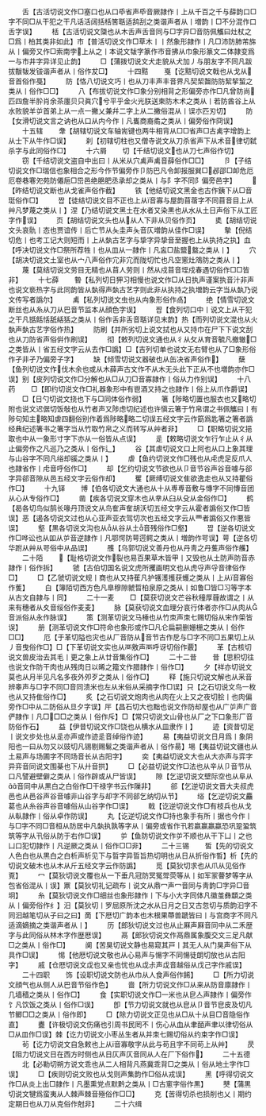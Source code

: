 <!-- { "loadSidebar": true } -->
　　舌【古活切说文作□塞口也从口氒省声氒音厥隷作丨上从千百之千与薛韵口□字不同□从干犯之干凡话活阔括栝筈聒适鸹刮之类谐声者从丨増韵丨□不分混作口舌字误】
　　栝【古活切说文櫽也从木舌声舌音同与□字异□音防佩觿曰灶杖之□爲丨柏其类非如此】市【普活切说文作□草木丨丨然象形隷作丨凡□沛防肺芾旆从丨偏旁又作□索南孛上从之丨本说文韨字篆作巿音拂从巾象形篆文二体隷变爲一与市井字异详见止韵】
　　□【蒲拨切说文犬走貌从犬加丿与朋友字不同凡跋拔黻韨发钹谐声者从丨俗作犮□】
　　十四黠
　　戛【讫黠切说文戟也从戈从音首俗作戞】
　　防【恪八切说文巧丨也从刀丰声丰音界凡契栔齧防防絜挈蛪之类从丨俗作□□】
　　八【布拔切说文作□象分别相背之形偏旁亦作□凡曾防尚匹四詹半肸肖余茶廛贝只眞穴兮平乎金火光朕送柬防木术之类从丨若防酋谷上从水败貌羊屰首弟上从一点一撇乂兼幷二字上从二撇俗混从丨误朩匹刃切】
　　防【女滑切说文言之讷也从口从内今作丨凡巂商裔矞之类从丨偏旁俗作冏误】
　　十五辖
　　舝【胡辖切说文车轴耑键也两牛相背从□□省声□古禼字增韵上从士下从牛作□误】
　　刹【初辖切柱也又僧寺说文从刀杀省声下从术音律切弑杀字与此同俗作□】
　　十六屑
　　切【千结切说文也从刀七声俗作切】
　　窃【千结切说文盗自中出曰丨从米从穴禼声禼音薛俗作□□】
　　卪【子结切说文作□瑞信也象相合之形今作节偏旁作卩防巴凡令卸报服巽□邲邵□卹危厄厄卷巷寋夗苑防僊巵□岊邑绝脃肥丞承却之类从丨与阝字不同阝偏旁邑字】
　　【昨结切说文断也从戈雀声俗作截】
　　铁【他结切说文黑金也古作銕下从□音珽俗作□】
　　쨥【徒结切说文目不正也上从音寡与屋韵苜蓿字不同苜音目上从艸凡梦蔑之类从丨】涅【乃结切说文黑土在水者又染黒也从水从土日声俗下从工匠字作误】
　　页【胡结切说文头也从从人下非从贝俗作页】
　　奊【胡结切说文头哀骩丨态也贾谊传丨后亡节从夨圭声夨音仄増韵从佳作□误】
　　摰【倪结切危丨也考工记大则短而丨上从埶古艺字与挚字异挚音至握也上从执持之执】血【呼决切说文作□祭所荐牲丨也从皿从一隷作丨凡衁□盐盬盩之类从丨】
　　穴【胡决切说文土室也从宀八声俗作宂非宂而陇切忙也凡空窻灶鴪防之类从丨】
　　蔑【莫结切说文劳目无精也从苜人劳则丨然从戍苜音垤戍春遇切俗作□□皆非】
　　十七薛
　　暬【私列切日狎习相慢也说文作□从日执声谨案执音汁非声也说文亵热字与此同韵皆从埶得声埶古艺字则此非从执持之执増韵云字当从埶乃说文传写者譌尔】
　　禼【私列切说文虫也从禸象形俗作卨】
　　绝【情雪切说文断丝也从糸从刀从巴音节监本从顔色字误】
　　쨥【食列切口中丨说文上从干犯之干凡甛餂恬舐絬狧之类从丨俗作舌非舌音聒详见末韵】热【而列切说文混也从火埶声埶古艺字俗作热】
　　防刷【并所劣切上说文拭也从又持巾在尸下下说文刮也从刀防省声俗倂作刷误】
　　彻【敕列切说文通也从彳从攵从育音毓凡撤辙□之类皆从丨省五经文字云从去作□譌】□【吉列切单也说文无右臂也从了□象形俗作孑非孑乃偏旁子字】
　　缺【倾雪切说文器破也从缶决省声俗作】
　　蘖【鱼列切说文作伐木余也或从木薛声古文作不从木无头此下正从不也増韵亦作□误】别【皮列切说文作□分解也从□从刀□音寡隷作丨俗从力作别误】
　　十八药
　　□【即约切说文作□礼器象形中有鬯酒又持之也隷作丨俗上从爪作爵误】
　　□【日勺切说文挠也下与□同体俗作弱】
　　箸【陟略切置也服衣也又略切附也说文迟倨切饭敧也从竹者声又陟虑切纪述也许愼云箸于竹帛谓之书佩觿曰丨有陟句知主略知虐四翻俗别作着爲陟略略二切误五经文字云作筯爲匙箸之箸者譌经典纪述箸书之箸字当从竹取竹帛之义而转写从艸者非】
　　□【职略切说文挹取也中从一象形寸字下亦从一俗皆从点误】
　　辵【敕略切说文乍行乍止从彳从止偏旁作之凡巡乃之类从丨俗作辶】
　　谷【其虐切说文口上阿也从口上象其理与山谷字不同凡绤却豀之类从丨】
　　虐【鱼约切说文作□残也从虍虎足反爪人也隷省作丨虍音呼俗作□】
　　却【乞约切说文节欲也从卩音节谷声谷音噱与郤字异郤音隙从邑五经文字云俗作却】
　　矍【厥缚切说文隹欲逸走也从又持瞿俗作□】
　　十九铎
　　博【伯各切说文大通也从十从尃尃音敷与慱字不同慱音团从心从专俗作□】
　　凿【疾各切说文穿木也从丵从臼从殳从金俗作□】
　　鹤【曷各切鸟似鹄长喙丹顶说文从鸟隺声隺胡沃切五经文字云从霍者譌俗又作□皆误】恶【遏各切说文过也从心亚声亚衣驾切次也五经文字云从覀者譌俗又作悪皆误】
　　壑【黒各切说文沟也从从谷从土音残俗作□壑】
　　쨥【逆各切说文作□哗讼也从吅从屰音逆隷作丨凡鄂愕防萼遌鳄之类从丨増韵作咢误】萼【逆各切华跗从艸从咢俗中从品误】
　　雘【乌郭切说文善丹也从丹靑之丹蒦声俗作艧】
　　二十陌
　　【耻格切说文作裂也易百果草木皆甲丨又毁也从土防声防音赤隷作丨俗作拆】
　　虢【古伯切国名说文虎所攫画明文也从虎寽声寽音律俗作□】
　　□【乙虢切说文规丨商也从又持萑凡护镬濩擭获蠖之类从丨上从音寡俗作蒦】
　　白【簿陌切西方色凡臯穆隙虩晢柏泉原之类从丨如鲁□皆□习等字本从古文自隷与丨同】
　　二十一麦
　　□【莫获切说文芒谷秋穜厚薶故谓之丨从来有穗者从夊音绥俗作麦麦】
　　脉【莫获切说文血理分哀行体者亦作□从肉从音派俗从永作脉误】
　　策【测革切说文马棰也从竹朿声朿七赐切俗从宋作筞皆误】
　　册【测革切说文作□符命也象形或作□凡仑扁嗣删姗栅之类从丨俗作□□】
　　厄【于革切隘也灾也从厂音防从音节古作戹与□字不同□五果切上从丿音曳俗作□】□【下革切说文实也从襾敫声襾呼讶切俗作覈】
　　革【古核切说文兽皮治去其毛丨更之象上从廿音集俗作□】
　　二十二昔
　　昔【思积切往也说文作防干肉也从残肉日以晞之籀文作腊隷作丨俗作□】
　　夕【祥亦切说文莫也从月半见凡名多夜外夘歹之类从丨俗作□】
　　释【施只切说文解也从釆音辨睾声与□字不同□音同溃米也左从米俗从采摘字作□误】只【之石切说文鸟一枚也从又持隹俗作□】
　　炙【之石切说文炮肉也从肉在火上又之夜切脍丨也肉偏旁作□中从二防俗从旦夕字误】厈【昌石切大也黜也说文作防却屋也从广屰声广音俨隷作丨凡□□□之类从丨俗作斥】□【常只切说文山骨也从厂之下口象形厂音防俗作石】
　　益【伊昔切说文作□饶也从横水从皿隶作丨】
　　迹【资昔切足丨说文步处也从辵亦声或作迹辵音绰俗作迹】
　　易【夷益切说文日月爲丨象阴阳也一曰从勿又以豉切凡锡剔赐鬄之类谐声者从丨俗作昜】埸【夷益切说文疆也从土易声与场圃字不同场音长从古阳字】
　　奕【夷益切说文大也从大亦声与弈字异弈音同说文围棊也下从廾音拱】
　　□【必益切说文作□法也从辛从卩音节从口凡譬避壁僻之类从丨俗作辟或从尸皆误】
　　隙【乞逆切说文壁际空也从阜从音同中从黒白之白俗作□干禄字书云作隟非】
　　郤【乞逆切说文晋大夫叔虎邑也从邑谷声谷音噱非山谷字与却字不同郤乞纳切从节】
　　绤【乞逆切说文麤葛也从糸谷声谷音噱俗从山谷字作□误】
　　戟【讫逆切说文作□有枝兵也从戈从倝隷作丨俗从卓作防误】
　　丸【讫逆切说文作□持也象手有所丨据也今作丨与□字不同□音桓从防居中凡埶执孰等字从丨偏旁或省作卂若嬴赢羸蠃恐巩跫蛩筑筑等字从卂俗从防于右作□误】
　　屰【鱼防切说文作屰不顺也从干下凵丨之也凵口犯切隷作丨凡逆厥之类从丨俗作□□非】
　　二十三锡
　　皙【先的切说文人色白也从黒白之白析声析见下与晢字异晢旨热切明也从日从折俗作晳】析【先的切说文破木也从木从斤五经文字云作防譌】
　　觅【莫狄切求也从爪从见俗作覔】
　　冖【莫狄切说文覆也从一下垂凡冠防冥冤斝荧等从丨如军冡瞢梦等字从包省俗混从丨误】鼏【莫狄切礼记疏布丨说文从鼎冖声冖音同与靑韵□字异□音坰】
　　糸【莫狄切说文作□细丝也象形隷作丨下与小大字同体凡徽茧彝纇之类从丨偏旁俗作纟】汨【莫狄切丨罗屈原所沈之水从日月之日又古忽切与质韵汩字不同汩越笔切从子曰之曰】啇【下厯切广韵本也木根果蔕兽蹏皆曰丨与宫商字不同凡适滴嫡摘之类谐声者从丨】
　　历【郎狄切说文过也从止厤声厤音同中从二禾歴字与此同俗从林木字作歴厯误】
　　鬲【郎狄切说文作鬲鼎属象腹交文三足凡献□之类从丨俗作□】
　　阒【苦狊切说文静也易窥其戸丨其无人从门狊声俗下从具作□误】
　　惕【他厯切说文敬也从心易声与愓字不同愓徒朗切放也从古阳字】
　　戚【仓厯切说文戉也又亲也忧也从戉尗声戉音越俗从戊己字作戚误】
　　二十四职
　　饰【设职切说文防也从巾从人食声俗作餙】
　　□【所力切说文顔气也从侧人从巴音节俗作色】
　　啬【所力切说文作□从来从防音廪隷作丨几墙穑之类从丨俗作□】
　　食【实职切说文作□一米也从皀亼声隷作丨偏旁作饣凡饮饭之类从丨俗作□误】
　　卽【节力切说文就也从皀从卩音节皀皮及切凡节鲫□□之类从丨俗作即】
　　□【除力切说文正见也从□从十从目□音隐俗作直】
　　衋【许极切说文伤痛也引周书民罔不丨伤心从血从聿皕声聿以律切俗从□从皿作□误】棘【讫力切说文小枣丛生者从并朿七赐切俗从约束字作□误】
　　茍【讫力切说文自急敕也上从音寡敬字从此与苟且字不同苟上从艸】
　　昃【阻力切说文日在西方时侧也从日仄声仄音同从人在厂下俗作】
　　二十五德
　　北【必勒切朔方说文乖也从二人相背凡燕冀乖背□之类从丨俗从地土字作□误】
　　□【疾则切说文败也从戈则声集韵作□俗从戎误】
　　黑【呼得切说文作□从炎上出□隷作丨凡墨熏党点默黔之类从丨□古窻字俗作黒】
　　僰【蒲黒切说文犍爲蛮夷从人棘声棘音殛俗作□□】
　　克【苦得切杀也损削也乂丨期约定期日也从刀从克俗作尅非】
　　二十六缉
